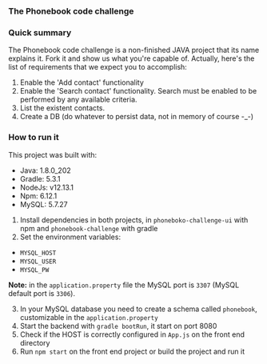 
### The Phonebook code challenge ###
### Quick summary ###

The Phonebook code challenge is a non-finished JAVA project that its name explains it. Fork it and show us what you're capable of. Actually, here's the list of requirements that we expect you to accomplish:

1. Enable the 'Add contact' functionality
2. Enable the 'Search contact' functionality. Search must be enabled to be performed by any available criteria.
3. List the existent contacts. 
4. Create a DB (do whatever to persist data, not in memory of course -_-)

### How to run it ###

This project was built with:
- Java: 1.8.0_202
- Gradle: 5.3.1
- NodeJs: v12.13.1
- Npm: 6.12.1
- MySQL: 5.7.27

1. Install dependencies in both projects, in `phoneboko-challenge-ui` with npm and `phonebook-challenge` with gradle
2. Set the environment variables:
  - `MYSQL_HOST`
  - `MYSQL_USER`
  - `MYSQL_PW`
  
  **Note:** in the `application.property` file the MySQL port is `3307` (MySQL default port is `3306`).
  
3. In your MySQL database you need to create a schema called `phonebook`, customizable in the `application.property`
4. Start the backend with `gradle bootRun`, it start on port 8080
5. Check if the HOST is correctly configured in `App.js` on the front end directory
6. Run `npm start` on the front end project or build the project and run it